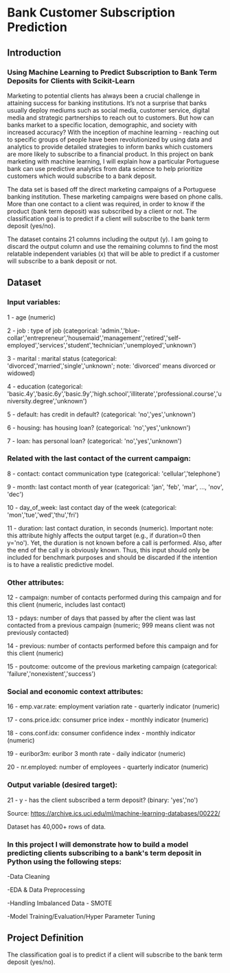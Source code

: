 # Bank Customer Subscription Prediction

<h2>Introduction</h2>

<h3>Using Machine Learning to Predict Subscription to Bank Term Deposits for Clients with Scikit-Learn</h3>

Marketing to potential clients has always been a crucial challenge in attaining success for banking institutions. It’s not a surprise that banks usually deploy mediums such as social media, customer service, digital media and strategic partnerships to reach out to customers. But how can banks market to a specific location, demographic, and society with increased accuracy? With the inception of machine learning - reaching out to specific groups of people have been revolutionized by using data and analytics to provide detailed strategies to inform banks which customers are more likely to subscribe to a financial product. In this project on bank marketing with machine learning, I will explain how a particular Portuguese bank can use predictive analytics from data science to help prioritize customers which would subscribe to a bank deposit.

The data set is based off the direct marketing campaigns of a Portuguese banking institution. These marketing campaigns were based on phone calls. More than one contact to a client was required, in order to know if the product (bank term deposit) was subscribed by a client or not. The classification goal is to predict if a client will subscribe to the bank term deposit (yes/no).

The dataset contains 21 columns including the output (y). I am going to discard the output column and use the remaining columns to find the most relatable independent variables (x) that will be able to predict if a customer will subscribe to a bank deposit or not.

<h2>Dataset</h2>
<h3>Input variables:</h3>

1 - age (numeric)

2 - job : type of job (categorical: 'admin.','blue-collar','entrepreneur','housemaid','management','retired','self-employed','services','student','technician','unemployed','unknown')

3 - marital : marital status (categorical: 'divorced','married','single','unknown'; note: 'divorced' means divorced or widowed)

4 - education (categorical: 'basic.4y','basic.6y','basic.9y','high.school','illiterate','professional.course','university.degree','unknown')

5 - default: has credit in default? (categorical: 'no','yes','unknown')

6 - housing: has housing loan? (categorical: 'no','yes','unknown')

7 - loan: has personal loan? (categorical: 'no','yes','unknown')

<h3>Related with the last contact of the current campaign:</h3>

8 - contact: contact communication type (categorical: 'cellular','telephone')

9 - month: last contact month of year (categorical: 'jan', 'feb', 'mar', ..., 'nov', 'dec')

10 - day_of_week: last contact day of the week (categorical: 'mon','tue','wed','thu','fri')

11 - duration: last contact duration, in seconds (numeric). Important note: this attribute highly affects the output target (e.g., if duration=0 then y='no'). Yet, the duration is not known before a call is performed. Also, after the end of the call y is obviously known. Thus, this input should only be included for benchmark purposes and should be discarded if the intention is to have a realistic predictive model.

<h3>Other attributes:</h3>

12 - campaign: number of contacts performed during this campaign and for this client (numeric, includes last contact)

13 - pdays: number of days that passed by after the client was last contacted from a previous campaign (numeric; 999 means client was not previously contacted)

14 - previous: number of contacts performed before this campaign and for this client (numeric)

15 - poutcome: outcome of the previous marketing campaign (categorical: 'failure','nonexistent','success')

<h3>Social and economic context attributes:</h3>

16 - emp.var.rate: employment variation rate - quarterly indicator (numeric)

17 - cons.price.idx: consumer price index - monthly indicator (numeric)

18 - cons.conf.idx: consumer confidence index - monthly indicator (numeric)

19 - euribor3m: euribor 3 month rate - daily indicator (numeric)

20 - nr.employed: number of employees - quarterly indicator (numeric)

<h3>Output variable (desired target):</h3>

21 - y - has the client subscribed a term deposit? (binary: 'yes','no')

Source: https://archive.ics.uci.edu/ml/machine-learning-databases/00222/

Dataset has 40,000+ rows of data.

<h3>In this project I will demonstrate how to build a model predicting clients subscribing to a bank's term deposit in Python using the following steps:</h3>

-Data Cleaning

-EDA & Data Preprocessing

-Handling Imbalanced Data - SMOTE

-Model Training/Evaluation/Hyper Parameter Tuning

<h2>Project Definition</h2>
The classification goal is to predict if a client will subscribe to the bank term deposit (yes/no).
